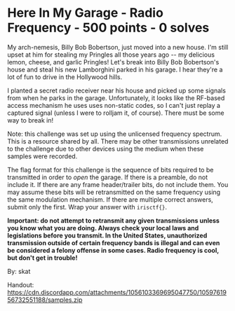 # Here In My Garage - Radio Frequency - 500 points - 0 solves
My arch-nemesis, Billy Bob Bobertson, just moved into a new house. I'm still upset at him for stealing my Pringles all those years ago -- my delicious lemon, cheese, and garlic Pringles! Let's break into Billy Bob Bobertson's house and steal his new Lamborghini parked in his garage. I hear they're a lot of fun to drive in the Hollywood hills.

I planted a secret radio receiver near his house and picked up some signals from when he parks in the garage. Unfortunately, it looks like the RF-based access mechanism he uses uses non-static codes, so I can't just replay a captured signal (unless I were to rolljam it, of course). There must be some way to break in!

Note: this challenge was set up using the unlicensed frequency spectrum. This is a resource shared by all. There may be other transmissions unrelated to the challenge due to other devices using the medium when these samples were recorded.

The flag format for this challenge is the sequence of bits required to be transmitted in order to *open* the garage. If there is a preamble, do not include it. If there are any frame header/trailer bits, do not include them. You may assume these bits will be retransmitted on the same frequency using the same modulation mechanism. If there are multiple correct answers, submit only the first. Wrap your answer with `irisctf{}`.

**Important: do not attempt to retransmit any given transmissions unless you know what you are doing. Always check your local laws and legislations before you transmit. In the United States, unauthorized transmission outside of certain frequency bands is illegal and can even be considered a felony offense in some cases. Radio frequency is cool, but don't get in trouble!**

By: skat

Handout: https://cdn.discordapp.com/attachments/1056103369695047750/1059761956732551188/samples.zip
